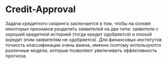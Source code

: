 # Credit-Approval

Задача кредитного скоринга заключается в том, чтобы на основе некоторых признаков разделить заявителей на два типа: заявители с хорошей кредитной историей (тогда кредит одобряется) и плохой (кредит этим заявителям не одобряется). Для финансовых институтов точность классификации очень важна, именно поэтому используются различные модели, которые позволяют увеличивать эффективность прогноза.
